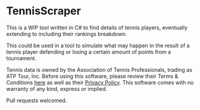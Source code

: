 # TennisScraper
This is a WIP tool written in C# to find details of tennis players, eventually extending to including their rankings breakdown.

This could be used in a tool to simulate what may happen in the result of a tennis player defending or losing a certain amount of points from a tournament.

Tennis data is owned by the Association of Tennis Professionals, trading as ATP Tour, Inc. Before using this software, please review their Terms & Conditions [here](https://www.atptour.com/en/terms-and-conditions) as well as their [Privacy Policy](https://www.atptour.com/en/privacy-policy). This software comes with no warranty of any kind, express or implied.

Pull requests welcomed.
